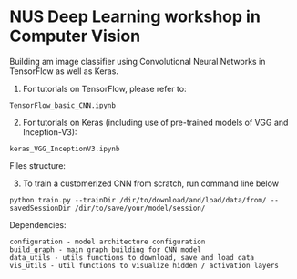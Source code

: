 # NUS Deep Learning workshop in Computer Vision
Building am image classifier using Convolutional Neural Networks in TensorFlow as well as Keras. 

1. For tutorials on TensorFlow, please refer to: 

```TensorFlow_basic_CNN.ipynb```

2. For tutorials on Keras (including use of pre-trained models of VGG and Inception-V3): 

```keras_VGG_InceptionV3.ipynb```

Files structure: 

3. To train a customerized CNN from scratch, run command line below 

```python train.py --trainDir /dir/to/download/and/load/data/from/ --savedSessionDir /dir/to/save/your/model/session/```

Dependencies: 

```
configuration - model architecture configuration 
build_graph - main graph building for CNN model 
data_utils - utils functions to download, save and load data 
vis_utils - util functions to visualize hidden / activation layers 
```






